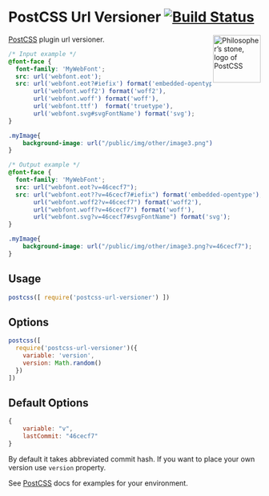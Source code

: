 # PostCSS Url Versioner [![Build Status][ci-img]][ci]

<img align="right" width="95" height="95"
     title="Philosopher’s stone, logo of PostCSS"
     src="http://postcss.github.io/postcss/logo.svg">
     
[PostCSS] plugin url versioner.

[PostCSS]: https://github.com/postcss/postcss
[ci-img]:  https://travis-ci.org/wilsson/postcss-url-versioner.svg
[ci]:      https://travis-ci.org/wilsson/postcss-url-versioner

```css
/* Input example */
@font-face {
  font-family: 'MyWebFont';
  src: url('webfont.eot');
  src: url('webfont.eot?#iefix') format('embedded-opentype'),
       url('webfont.woff2') format('woff2'),
       url('webfont.woff') format('woff'),
       url('webfont.ttf')  format('truetype'),
       url('webfont.svg#svgFontName') format('svg');
}

.myImage{
	background-image: url("/public/img/other/image3.png");
}
```

```css
/* Output example */
@font-face {
  font-family: 'MyWebFont';
  src: url("webfont.eot?v=46cecf7");
  src: url("webfont.eot??v=46cecf7#iefix") format('embedded-opentype'),
       url("webfont.woff2?v=46cecf7") format('woff2'),
       url("webfont.woff?v=46cecf7") format('woff'), 
       url("webfont.svg?v=46cecf7#svgFontName") format('svg');
}

.myImage{
	background-image: url("/public/img/other/image3.png?v=46cecf7");
}
```

## Usage

```js
postcss([ require('postcss-url-versioner') ])
```

## Options

```js
postcss([ 
  require('postcss-url-versioner')({ 
    variable: 'version',
    version: Math.random()
  })
])
```

## Default Options

```js
{
	variable: "v",
	lastCommit: "46cecf7"
}
```

By default it takes abbreviated commit hash.
If you want to place your own version use `version` property.

See [PostCSS] docs for examples for your environment.